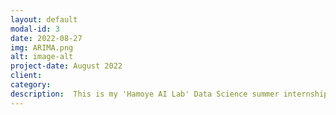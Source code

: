 ```yaml
---
layout: default
modal-id: 3
date: 2022-08-27
img: ARIMA.png
alt: image-alt
project-date: August 2022
client: 
category: 
description:  This is my 'Hamoye AI Lab' Data Science summer internship collaborated premiere project. This project focuses on Time Series analyses. The dataset used for this project was downloaded on Kaggle. The dataset contains some currencies with their rates in dollar units.</p><p> The project used three models (Linear Regression, ARIMA and FBprophet Algorithms) and these models’ performances were evaluated using different time series forecasting performance measures by testing how well these models have predicted with respect to the actual observations. The project also compared and determined which one of these models will be able to make a better forecast comparing the results from the performance evaluation methods. In conlusion, the 3 models we built, ARIMA Model gave us the best results with the lowest Evaluation Matric of MAE,MSE,RMSE and MAPE respectively. This was used to forecast the Exchange rate for the last 30 days.</p><b>Kindly find the project notebook to the project here!</b><a href="https://github.com/Abdullah2020/Hamoye-2022-Selenium-Group/blob/Abu_umar/Selenium%20Premier%20Project/Hamoye_Premier_Project_Selenium.ipynb/" target="_blank"</i> Link.
---
```

